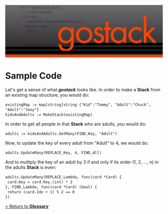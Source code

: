 ![Banner](../images/gostack_Smaller.png)

 <h1>Sample Code</h1>

 Let's get a sense of what ***gostack*** looks like.  In order to make a **Stack** from an existing map structure, you would do:

 ```
 existingMap := map[string]string {"Kid":"Tommy", "Adult":"Chuck", "Adult":"Joey"}
 kidsAndAdults := MakeStack(existingMap)
 ```

 In order to get all people in that **Stack** who are adults, you would do:

 ```
 adults := kidsAndAdults.GetMany(FIND_Key, "Adult")
 ```

 Now, to update the key of every adult from "Adult" to 4, we would do:

 ```
 adults.UpdateMany(REPLACE_Key, 4, FIND_All)
 ```

 And to multiply the key of an adult by 3 if and only if its order (1, 2, ..., n) in the adults **Stack** is even:

 ```
 adults.UpdateMany(REPLACE_Lambda, func(card *Card) {
  card.Key = card.Key.(int) * 3
 }, FIND_Lambda, func(card *Card) (bool) {
  return (card.Idx + 1) % 2 == 0
 })
 ```

 [> Return to **Glossary**](../README.md)